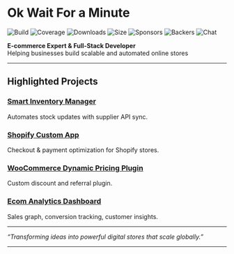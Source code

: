 
# Ok Wait For a Minute 

![Build]( https://github.com/remarkjs/remark/workflows/main/badge.svg)
![Coverage]( https://img.shields.io/codecov/c/github/remarkjs/remark.svg)
![Downloads]( https://img.shields.io/npm/dm/remark.svg)
![Size]( https://img.shields.io/bundlejs/size/remark)
![Sponsors]( https://opencollective.com/unified/sponsors/badge.svg)
![Backers]( https://opencollective.com/unified/backers/badge.svg)
![Chat]( https://img.shields.io/badge/chat-discussions-success.svg)

 **E-commerce Expert & Full-Stack Developer**  
Helping businesses build scalable and automated online stores   

---

##  Highlighted Projects  

###  [Smart Inventory Manager](https://github.com/SigmaCandy/Smart-Inventory-Manager)  
Automates stock updates with supplier API sync.  

###  [Shopify Custom App](https://github.com/SigmaCandy/Shopify-Custom-App)  
Checkout & payment optimization for Shopify stores.  

###  [WooCommerce Dynamic Pricing Plugin](https://github.com/SigmaCandy/WooCommerce-Pricing)  
Custom discount and referral plugin.  

###  [Ecom Analytics Dashboard](https://github.com/SigmaCandy/Ecom-Analytics-Dashboard)  
Sales graph, conversion tracking, customer insights.  

---

 *“Transforming ideas into powerful digital stores that scale globally.”*  

---


